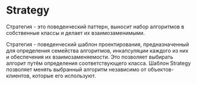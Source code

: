 # Strategy

Стратегия - это поведенческий паттерн, выносит набор алгоритмов в собственные классы и
делает их взаимозаменимыми.

Стратегия - поведенческий шаблон проектирования, предназначенный для определения
семейства алгоритмов, инкапсуляции каждого из них и обеспечения их взаимозаменяемости.
Это позволяет выбирать алгорит путём определения соответствующего класса.
Шаблон Strategy позволяет менять выбранный алгоритм независимо от объектов-клиентов,
которые его используют.
